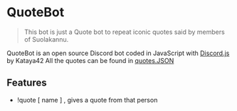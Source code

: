 # QuoteBot

> This bot is just a Quote bot to repeat iconic quotes said by members of Suolakannu. 


QuoteBot is an open source Discord bot coded in JavaScript with [Discord.js](https://discord.js.org) by Kataya42
All the quotes can be found in [quotes.JSON](https://github.com/Kataya42/DiscordBot/blob/main/quotes.json)


## Features

* !quote [ name ] , gives a quote from that person 

